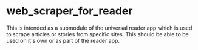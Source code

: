 # web_scraper_for_reader

This is intended as a submodule of the universal reader app which is used to scrape articles or stories from specific sites. This should be able to be used on it's own or as part of the reader app.
